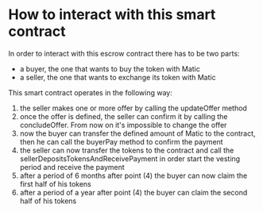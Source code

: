 # How to interact with this smart contract
In order to interact with this escrow contract there has to be two parts:
 *  a buyer, the one that wants to buy the token with Matic
 *  a seller, the one that wants to exchange its token with Matic

This smart contract operates in the following way:
1) the seller makes one or more offer by calling the updateOffer method
2) once the offer is defined, the seller can confirm it by calling the concludeOffer. From now on it's impossible to change the offer
3) now the buyer can transfer the defined amount of Matic to the contract, then he can call the buyerPay method to confirm the payment
4) the seller can now transfer the tokens to the contract and call the sellerDepositsTokensAndReceivePayment in order start the vesting period and receive the payment
5) after a period of 6 months after point (4) the buyer can now claim the first half of his tokens
6) after a period of a year after point (4) the buyer can claim the second half of his tokens